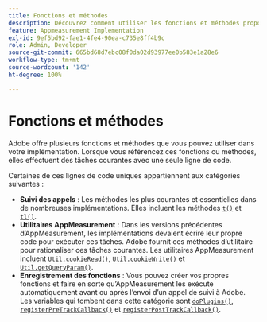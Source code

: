 ```yaml
---
title: Fonctions et méthodes
description: Découvrez comment utiliser les fonctions et méthodes proposées par Adobe dans votre mise en œuvre.
feature: Appmeasurement Implementation
exl-id: 9ef5bd92-fae1-4fe4-90ea-c735e8ff4b9c
role: Admin, Developer
source-git-commit: 665bd68d7ebc08f0da02d93977ee0b583e1a28e6
workflow-type: tm+mt
source-wordcount: '142'
ht-degree: 100%

---
```


# Fonctions et méthodes

Adobe offre plusieurs fonctions et méthodes que vous pouvez utiliser dans votre implémentation. Lorsque vous référencez ces fonctions ou méthodes, elles effectuent des tâches courantes avec une seule ligne de code.

Certaines de ces lignes de code uniques appartiennent aux catégories suivantes :

* **Suivi des appels** : Les méthodes les plus courantes et essentielles dans de nombreuses implémentations. Elles incluent les méthodes [`t()`](t-method.md) et [`tl()`](tl-method.md).
* **Utilitaires AppMeasurement** : Dans les versions précédentes d’AppMeasurement, les implémentations devaient écrire leur propre code pour exécuter ces tâches. Adobe fournit ces méthodes d’utilitaire pour rationaliser ces tâches courantes. Les utilitaires AppMeasurement incluent [`Util.cookieRead()`](util-cookieread.md), [`Util.cookieWrite()`](util-cookiewrite.md) et [`Util.getQueryParam()`](util-getqueryparam.md).
* **Enregistrement des fonctions** : Vous pouvez créer vos propres fonctions et faire en sorte qu’AppMeasurement les exécute automatiquement avant ou après l’envoi d’un appel de suivi à Adobe. Les variables qui tombent dans cette catégorie sont [`doPlugins()`](doplugins.md), [`registerPreTrackCallback()`](registerpretrackcallback.md) et [`registerPostTrackCallback()`](registerposttrackcallback.md).
